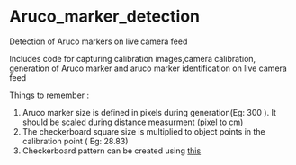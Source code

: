 # Aruco_marker_detection
Detection of Aruco markers on live camera feed

Includes code for capturing calibration images,camera calibration, generation of Aruco marker and aruco marker identification on live camera feed

Things to remember : <br />
1. Aruco marker size is defined in pixels during generation(Eg: 300 ). It should be scaled during distance measurment (pixel to cm) <br />
2. The checkerboard square size is multiplied to object points in the calibration point ( Eg: 28.83)
3. Checkerboard pattern can be created using [this](https://docs.opencv.org/4.x/da/d0d/tutorial_camera_calibration_pattern.html)


